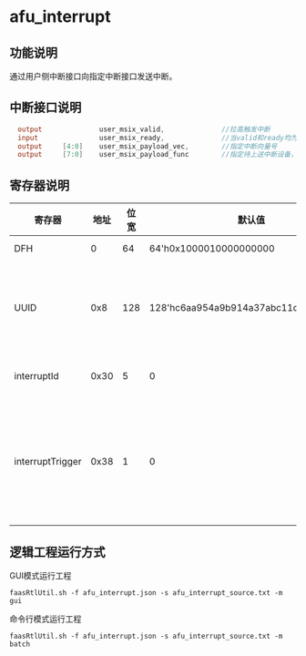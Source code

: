 # afu_interrupt
## 功能说明
通过用户侧中断接口向指定中断接口发送中断。
## 中断接口说明
```Verilog
  output              user_msix_valid,              //拉高触发中断
  input               user_msix_ready,              //当valid和ready均为高电平时表明中断已被处理
  output     [4:0]    user_msix_payload_vec,        //指定中断向量号
  output     [7:0]    user_msix_payload_func        //指定待上送中断设备，填0
```
## 寄存器说明
寄存器 |地址 | 位宽 | 默认值 |属性 | 说明
---------|---------|----------|---------|---------|---------
 DFH | 0 | 64 | 64'h0x1000010000000000|RO|AFU DFH
 UUID |0x8 | 128 | 128'hc6aa954a9b914a37abc11d9f0709dcc4 |RO | AFU UUID,与JSON中的uuid值对应。
 interruptId| 0x30 | 5 | 0|RW |待触发的中断向量号
 interruptTrigger|0x38|1|0|RW|启动指令,host写1触发中断发送，发送完成后逻辑自动清零
 ## 逻辑工程运行方式
 GUI模式运行工程
```shell
faasRtlUtil.sh -f afu_interrupt.json -s afu_interrupt_source.txt -m gui
```
命令行模式运行工程
```shell
faasRtlUtil.sh -f afu_interrupt.json -s afu_interrupt_source.txt -m batch
```